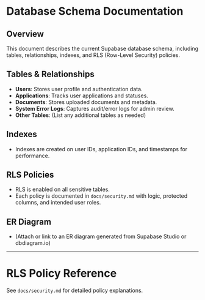 # Database Schema Documentation

## Overview

This document describes the current Supabase database schema, including tables, relationships,
indexes, and RLS (Row-Level Security) policies.

## Tables & Relationships

- **Users**: Stores user profile and authentication data.
- **Applications**: Tracks user applications and statuses.
- **Documents**: Stores uploaded documents and metadata.
- **System Error Logs**: Captures audit/error logs for admin review.
- **Other Tables**: (List any additional tables as needed)

## Indexes

- Indexes are created on user IDs, application IDs, and timestamps for performance.

## RLS Policies

- RLS is enabled on all sensitive tables.
- Each policy is documented in `docs/security.md` with logic, protected columns, and intended user
  roles.

## ER Diagram

- (Attach or link to an ER diagram generated from Supabase Studio or dbdiagram.io)

---

# RLS Policy Reference

See `docs/security.md` for detailed policy explanations.
